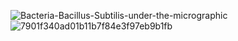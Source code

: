 
![Bacteria-Bacillus-Subtilis-under-the-micrographic](https://user-images.githubusercontent.com/91544907/144160845-71d8c40a-5c0b-4afd-bcb9-21a73c446986.png)
![7901f340ad01b11b7f84e3f97eb9b1fb](https://user-images.githubusercontent.com/91544907/144161121-67235ff6-6c62-4322-b712-6a807ed15668.jpeg)
